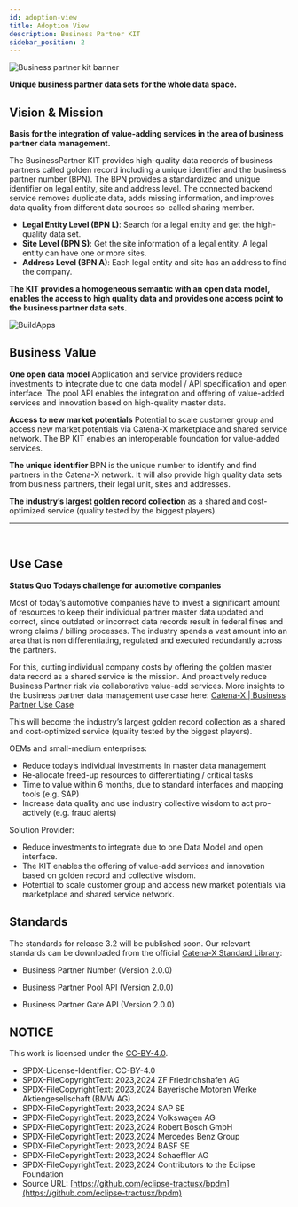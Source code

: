 ```yaml
---
id: adoption-view
title: Adoption View
description: Business Partner KIT
sidebar_position: 2
---
```


![Business partner kit banner](@site/static/img/kits/business-partner/business-partner-logo.svg)

**Unique business partner data sets for the whole data space.**

## Vision & Mission

**Basis for the integration of value-adding services in the area of business partner data management.**

The BusinessPartner KIT provides high-quality data records of business partners called golden record including a unique identifier and the business partner number (BPN). The BPN provides a standardized and unique identifier on legal entity, site and address level. The connected backend service removes duplicate data, adds missing information, and improves data quality from different data sources so-called sharing member.

- **Legal Entity Level (BPN L)**: Search for a legal entity and get the high-quality data set.
- **Site Level (BPN S)**: Get the site information of a legal entity. A legal entity can have one or more sites.
- **Address Level (BPN A)**: Each legal entity and site has an address to find the company.

**The KIT provides a homogeneous semantic with an open data model, enables the access to high quality data and provides one access point to the business partner data sets.**
<br/>

![BuildApps](@site/static/img/BPKITBuildApps.png)

## Business Value

**One open data model**
Application and service providers reduce investments to integrate due to one data model / API specification and open interface. The pool API enables the integration and offering of value-added services and innovation based on high-quality master data.

**Access to new market potentials**
Potential to scale customer group and access new market potentials via Catena-X marketplace and shared service network. The BP KIT enables an interoperable foundation for value-added services.

**The unique identifier**
BPN is the unique number to identify and find partners in the Catena-X network. It will also provide high quality data sets from business partners, their legal unit, sites and addresses.

**The industry’s largest golden record collection**
as a shared and cost-optimized service (quality tested by the biggest players).

---
<br/>

## Use Case

**Status Quo**
**Todays challenge for automotive companies**

Most of today’s automotive companies have to invest a significant amount of resources to keep their individual partner master data updated and correct, since outdated or incorrect data records result in federal fines and wrong claims / billing processes. The industry spends a vast amount into an area that is non differentiating, regulated and executed redundantly across the partners.

For this, cutting individual company costs by offering the golden master data record as a shared service is the mission. And proactively reduce Business Partner risk via collaborative value-add services.
More insights to the business partner data management use case here: [Catena-X | Business Partner Use Case](https://catena-x.net/en/offers-standards/bpdm)

This will become the industry’s largest golden record collection as a shared and cost-optimized service (quality tested by the biggest players).

OEMs and small-medium enterprises:

- Reduce today’s individual investments in master data management
- Re-allocate freed-up resources to differentiating / critical tasks
- Time to value within 6 months, due to standard interfaces and mapping tools (e.g. SAP)
- Increase data quality and use industry collective wisdom to act pro-actively (e.g. fraud alerts)

Solution Provider:

- Reduce investments to integrate due to one Data Model and open interface.
- The KIT enables the offering of value-add services and innovation based on golden record and collective wisdom.
- Potential to scale customer group and access new market potentials via marketplace and shared service network.

## Standards

The standards for release 3.2 will be published soon.
Our relevant standards can be downloaded from the official [Catena-X Standard Library](https://catena-x.net/de/standard-library):

- Business Partner Number (Version 2.0.0)

- Business Partner Pool API (Version 2.0.0)

- Business Partner Gate API (Version 2.0.0)

## NOTICE

This work is licensed under the [CC-BY-4.0](https://creativecommons.org/licenses/by/4.0/legalcode).

- SPDX-License-Identifier: CC-BY-4.0
- SPDX-FileCopyrightText: 2023,2024 ZF Friedrichshafen AG
- SPDX-FileCopyrightText: 2023,2024 Bayerische Motoren Werke Aktiengesellschaft (BMW AG)
- SPDX-FileCopyrightText: 2023,2024 SAP SE
- SPDX-FileCopyrightText: 2023,2024 Volkswagen AG
- SPDX-FileCopyrightText: 2023,2024 Robert Bosch GmbH
- SPDX-FileCopyrightText: 2023,2024 Mercedes Benz Group
- SPDX-FileCopyrightText: 2023,2024 BASF SE
- SPDX-FileCopyrightText: 2023,2024 Schaeffler AG
- SPDX-FileCopyrightText: 2023,2024 Contributors to the Eclipse Foundation
- Source URL: [https://github.com/eclipse-tractusx/bpdm](https://github.com/eclipse-tractusx/bpdm)
